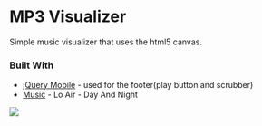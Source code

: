 # MP3 Visualizer
Simple music visualizer that uses the html5 canvas.

### Built With
- [jQuery Mobile](https://jquerymobile.com/ "jQuery Mobile") - used for the footer(play button and scrubber)
- [Music](https://www.youtube.com/watch?v=MaZNVnCc-Zk "Music") - Lo Air - Day And Night


![](https://i.imgur.com/hdoD3lP.gif)

